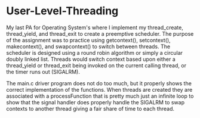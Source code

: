 # User-Level-Threading

My last PA for Operating System's where I implement my thread_create, thread_yield, and thread_exit to create a preemptive scheduler. The purpose of the assignment was to practice using getcontext(), setcontext(), makecontext(), and swapcontext() to switch between threads. The scheduler is designed using a round robin algorithm or simply a circular doubly linked list. Threads would switch context based upon either a thread_yield or thread_exit being invoked on the current calling thread, or the timer runs out (SIGALRM). 

The main.c driver program does not do too much, but it properly shows the correct implementation of the functions. When threads are created they are associated with a processFunction that is pretty much just an infinite loop to show that the signal handler does properly handle the SIGALRM to swap contexts to another thread giving a fair share of time to each thread. 
